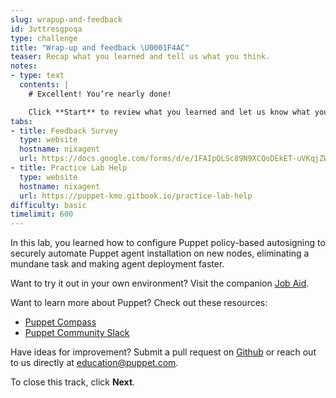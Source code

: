 ```yaml
---
slug: wrapup-and-feedback
id: 3vttresgpoqa
type: challenge
title: "Wrap-up and feedback \U0001F4AC"
teaser: Recap what you learned and tell us what you think.
notes:
- type: text
  contents: |
    # Excellent! You’re nearly done!

    Click **Start** to review what you learned and let us know what you thought of this track.
tabs:
- title: Feedback Survey
  type: website
  hostname: nixagent
  url: https://docs.google.com/forms/d/e/1FAIpQLSc89N9XCQoDEkET-uVKqjZWGnqMw0IbzZeeuuCKcoQk5oXr0g/viewform?embedded=true
- title: Practice Lab Help
  type: website
  hostname: nixagent
  url: https://puppet-kmo.gitbook.io/practice-lab-help
difficulty: basic
timelimit: 600
---
```

In this lab, you learned how to configure Puppet policy-based autosigning to securely automate Puppet agent installation on new nodes, eliminating a mundane task and making agent deployment faster.

Want to try it out in your own environment? Visit the companion [Job Aid](https://puppet-kmo.gitbook.io/lab-aids/-MZKPjwKRKKFuXxxy7ge/pe101/configure-agent-certificate-autosigning).

Want to learn more about Puppet? Check out these resources:
- [Puppet Compass](https://learn.puppet.com/)
- [Puppet Community Slack](https://slack.puppet.com/)

Have ideas for improvement? Submit a pull request on [Github](https://github.com/puppetlabs/puppet-instruqt-tracks/tree/main/pe-deploy-and-discover-lab-2-1) or reach out to us directly at <a href="mailto:education@puppet.com">education@puppet.com</a>.

To close this track, click **Next**.
